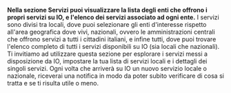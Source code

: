 **Nella sezione Servizi puoi visualizzare la lista degli enti che offrono i propri servizi su IO, e l'elenco dei servizi associato ad ogni ente.** I servizi sono divisi tra locali, dove puoi selezionare gli enti d'interesse rispetto all'area geografica dove vivi, nazionali, ovvero le amministrazioni centrali che offrono servizi a tutti i cittadini italiani, e infine tutti, dove puoi trovare l'elenco completo di tutti i servizi disponibili su IO (sia locali che nazionali).   
Ti invitiamo ad utilizzare questa sezione per esplorare i servizi messi a disposizione da IO, impostare la tua lista di servizi locali e i dettagli dei singoli servizi. Ogni volta che arriverà su IO un nuovo servizio locale o nazionale, riceverai una notifica in modo da poter subito verificare di cosa si tratta e se ti risulta utile o meno.
